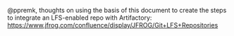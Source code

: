 @ppremk, thoughts on using the basis of this document to create the steps to integrate an LFS-enabled repo with Artifactory: https://www.jfrog.com/confluence/display/JFROG/Git+LFS+Repositories